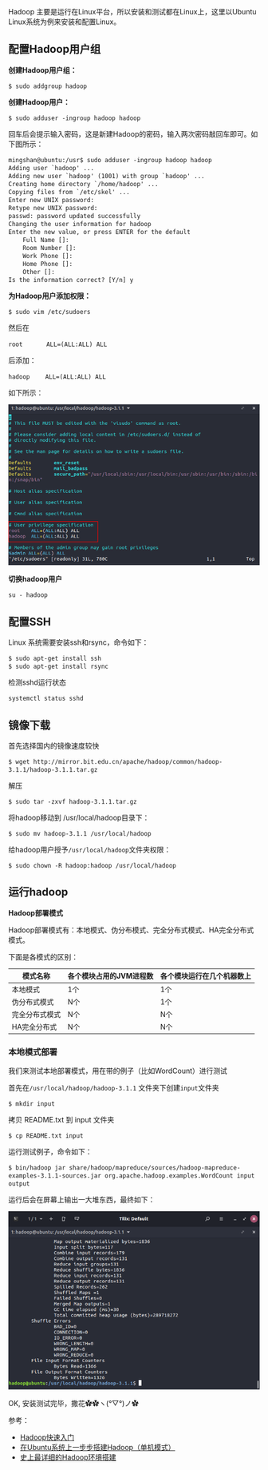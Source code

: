 
Hadoop 主要是运行在Linux平台，所以安装和测试都在Linux上，这里以Ubuntu Linux系统为例来安装和配置Linux。

## 配置Hadoop用户组

**创建Hadoop用户组：**

```
$ sudo addgroup hadoop
```

**创建Hadoop用户：**

```
$ sudo adduser -ingroup hadoop hadoop
```

回车后会提示输入密码，这是新建Hadoop的密码，输入两次密码敲回车即可。如下图所示：

```
mingshan@ubuntu:/usr$ sudo adduser -ingroup hadoop hadoop
Adding user `hadoop' ...
Adding new user `hadoop' (1001) with group `hadoop' ...
Creating home directory `/home/hadoop' ...
Copying files from `/etc/skel' ...
Enter new UNIX password: 
Retype new UNIX password: 
passwd: password updated successfully
Changing the user information for hadoop
Enter the new value, or press ENTER for the default
	Full Name []: 
	Room Number []: 
	Work Phone []: 
	Home Phone []: 
	Other []: 
Is the information correct? [Y/n] y

```
**为Hadoop用户添加权限：**

```
$ sudo vim /etc/sudoers
```
然后在

`root　　　　ALL=(ALL:ALL) ALL`

后添加：

`hadoop　　 ALL=(ALL:ALL) ALL`

如下所示：

![image](https://github.com/ZZULI-TECH/interview/blob/master/images/sudoers.png?raw=true)

**切换hadoop用户**

```
su - hadoop
```

## 配置SSH

Linux 系统需要安装ssh和rsync，命令如下：


```
$ sudo apt-get install ssh 
$ sudo apt-get install rsync
```

检测sshd运行状态

```
systemctl status sshd
```

## 镜像下载

首先选择国内的镜像速度较快

```
$ wget http://mirror.bit.edu.cn/apache/hadoop/common/hadoop-3.1.1/hadoop-3.1.1.tar.gz
```

解压

```
$ sudo tar -zxvf hadoop-3.1.1.tar.gz
```

将hadoop移动到 /usr/local/hadoop目录下：

```
$ sudo mv hadoop-3.1.1 /usr/local/hadoop
```

给hadoop用户授予`/usr/local/hadoop`文件夹权限：
```
$ sudo chown -R hadoop:hadoop /usr/local/hadoop
```

## 运行hadoop

**Hadoop部署模式**

Hadoop部署模式有：本地模式、伪分布模式、完全分布式模式、HA完全分布式模式。

下面是各模式的区别：

模式名称       | 	各个模块占用的JVM进程数	 |  各个模块运行在几个机器数上
---|---|---
本地模式       |	1个	| 1个
伪分布式模式   |	N个	| 1个
完全分布式模式 |	N个	| N个
HA完全分布式   |	N个	| N个


### 本地模式部署

我们来测试本地部署模式，用在带的例子（比如WordCount）进行测试

首先在`/usr/local/hadoop/hadoop-3.1.1` 文件夹下创建`input`文件夹

```
$ mkdir input
```

拷贝 README.txt 到 input 文件夹

```
$ cp README.txt input
```

运行测试例子，命令如下：

```
$ bin/hadoop jar share/hadoop/mapreduce/sources/hadoop-mapreduce-examples-3.1.1-sources.jar org.apache.hadoop.examples.WordCount input output
```

运行后会在屏幕上输出一大堆东西，最终如下：

![image](https://github.com/ZZULI-TECH/interview/blob/master/images/hadoop/hadoop-example1-result.png?raw=true)


OK, 安装测试完毕，撒花✿✿ヽ(°▽°)ノ✿


参考：

- [Hadoop快速入门](http://hadoop.apache.org/docs/r1.0.4/cn/quickstart.html)
- [在Ubuntu系统上一步步搭建Hadoop（单机模式）](https://www.cnblogs.com/maybe2030/p/4591195.html)
- [史上最详细的Hadoop环境搭建](https://blog.csdn.net/hliq5399/article/details/78193113)